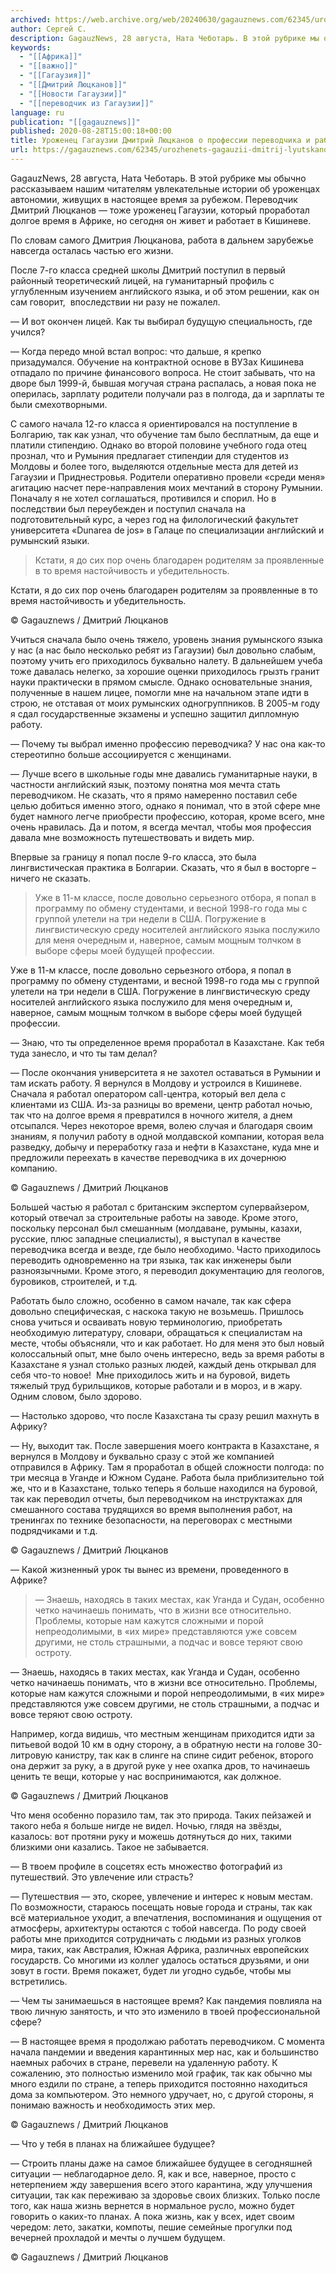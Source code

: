 ```yaml
---
archived: https://web.archive.org/web/20240630/gagauznews.com/62345/urozhenets-gagauzii-dmitrij-lyutskanov-o-professii-perevodchika-i-rabote-v-afrike.html
author: Сергей С.
description: GagauzNews, 28 августа, Ната Чеботарь. В этой рубрике мы обычно рассказываем нашим читателям увлекательные истории об уроженцах автономии, живущих в настоящее время за рубежом. Переводчик Дмитрий Люцканов — тоже уроженец Гагаузии, который проработал долгое время в Африке, но сегодня он живет и работает в Кишиневе. По словам самого Дмитрия Люцканова, работа в дальнем зарубежье навсегда осталась частью его жизни. После 7-го класса средней школы Дмитрий поступил в первый районный теоретический лицей, на гуманитарный профиль с углубленным изучением английского языка, и об этом решении, как он сам говорит,  впоследствии ни разу не пожалел. — И вот окончен лицей. Как ты выбирал […]
keywords:
  - "[[Африка]]"
  - "[[важно]]"
  - "[[Гагаузия]]"
  - "[[Дмитрий Люцканов]]"
  - "[[Новости Гагаузии]]"
  - "[[переводчик из Гагаузии]]"
language: ru
publication: "[[gagauznews]]"
published: 2020-08-28T15:00:18+00:00
title: Уроженец Гагаузии Дмитрий Люцканов о профессии переводчика и работе в Африке
url: https://gagauznews.com/62345/urozhenets-gagauzii-dmitrij-lyutskanov-o-professii-perevodchika-i-rabote-v-afrike.html
---
```


GagauzNews, 28 августа, Ната Чеботарь. В этой рубрике мы обычно рассказываем нашим читателям увлекательные истории об уроженцах автономии, живущих в настоящее время за рубежом. Переводчик Дмитрий Люцканов — тоже уроженец Гагаузии, который проработал долгое время в Африке, но сегодня он живет и работает в Кишиневе.

По словам самого Дмитрия Люцканова, работа в дальнем зарубежье навсегда осталась частью его жизни.

После 7-го класса средней школы Дмитрий поступил в первый районный теоретический лицей, на гуманитарный профиль с углубленным изучением английского языка, и об этом решении, как он сам говорит,  впоследствии ни разу не пожалел.

— И вот окончен лицей. Как ты выбирал будущую специальность, где учился?

— Когда передо мной встал вопрос: что дальше, я крепко призадумался. Обучение на контрактной основе в ВУЗах Кишинева отпадало по причине финансового вопроса. Не стоит забывать, что на дворе был 1999-й, бывшая могучая страна распалась, а новая пока не оперилась, зарплату родители получали раз в полгода, да и зарплаты те были смехотворными.

С самого начала 12-го класса я ориентировался на поступление в Болгарию, так как узнал, что обучение там было бесплатным, да еще и платили стипендию. Однако во второй половине учебного года отец прознал, что и Румыния предлагает стипендии для студентов из Молдовы и более того, выделяются отдельные места для детей из Гагаузии и Приднестровья. Родители оперативно провели «среди меня» агитацию насчет пере-направления моих мечтаний в сторону Румынии. Поначалу я не хотел соглашаться, противился и спорил. Но в последствии был переубежден и поступил сначала на подготовительный курс, а через год на филологический факультет университета «Dunarea de jos» в Галаце по специализации английский и румынский языки.

> Кстати, я до сих пор очень благодарен родителям за проявленные в то время настойчивость и убедительность.

Кстати, я до сих пор очень благодарен родителям за проявленные в то время настойчивость и убедительность.

© Gagauznews / Дмитрий Люцканов

Учиться сначала было очень тяжело, уровень знания румынского языка у нас (а нас было несколько ребят из Гагаузии) был довольно слабым, поэтому учить его приходилось буквально налету. В дальнейшем учеба тоже давалась нелегко, за хорошие оценки приходилось грызть гранит науки практически в прямом смысле. Однако основательные знания, полученные в нашем лицее, помогли мне на начальном этапе идти в строю, не отставая от моих румынских одногруппников. В 2005-м году я сдал государственные экзамены и успешно защитил дипломную работу.

— Почему ты выбрал именно профессию переводчика? У нас она как-то стереотипно больше ассоциируется с женщинами.

— Лучше всего в школьные годы мне давались гуманитарные науки, в частности английский язык, поэтому понятна моя мечта стать переводчиком. Не сказать, что я прямо намеренно поставил себе целью добиться именно этого, однако я понимал, что в этой сфере мне будет намного легче приобрести профессию, которая, кроме всего, мне очень нравилась. Да и потом, я всегда мечтал, чтобы моя профессия давала мне возможность путешествовать и видеть мир.

Впервые за границу я попал после 9-го класса, это была лингвистическая практика в Болгарии. Сказать, что я был в восторге – ничего не сказать.

> Уже в 11-м классе, после довольно серьезного отбора, я попал в программу по обмену студентами, и весной 1998-го года мы с группой улетели на три недели в США. Погружение в лингвистическую среду носителей английского языка послужило для меня очередным и, наверное, самым мощным толчком в выборе сферы моей будущей профессии.

Уже в 11-м классе, после довольно серьезного отбора, я попал в программу по обмену студентами, и весной 1998-го года мы с группой улетели на три недели в США. Погружение в лингвистическую среду носителей английского языка послужило для меня очередным и, наверное, самым мощным толчком в выборе сферы моей будущей профессии.

— Знаю, что ты определенное время проработал в Казахстане. Как тебя туда занесло, и что ты там делал?

— После окончания университета я не захотел оставаться в Румынии и там искать работу. Я вернулся в Молдову и устроился в Кишиневе. Сначала я работал оператором call-центра, который вел дела с клиентами из США. Из-за разницы во времени, центр работал ночью, так что на долгое время я превратился в ночного жителя, а днем отсыпался. Через некоторое время, волею случая и благодаря своим знаниям, я получил работу в одной молдавской компании, которая вела разведку, добычу и переработку газа и нефти в Казахстане, куда мне и предложили переехать в качестве переводчика в их дочернюю компанию.

© Gagauznews / Дмитрий Люцканов

Большей частью я работал с британским экспертом супервайзером, который отвечал за строительные работы на заводе. Кроме этого, поскольку персонал был смешанным (молдаване, румыны, казахи, русские, плюс западные специалисты), я выступал в качестве переводчика всегда и везде, где было необходимо. Часто приходилось переводить одновременно на три языка, так как инженеры были разноязычными. Кроме этого, я переводил документацию для геологов, буровиков, строителей, и т.д.

Работать было сложно, особенно в самом начале, так как сфера довольно специфическая, с наскока такую не возьмешь. Пришлось снова учиться и осваивать новую терминологию, приобретать необходимую литературу, словари, обращаться к специалистам на месте, чтобы объясняли, что и как работает. Но для меня это был новый колоссальный опыт, мне было очень интересно, ведь за время работы в Казахстане я узнал столько разных людей, каждый день открывал для себя что-то новое!  Мне приходилось жить и на буровой, видеть тяжелый труд бурильщиков, которые работали и в мороз, и в жару. Одним словом, было здорово.

— Настолько здорово, что после Казахстана ты сразу решил махнуть в Африку?

— Ну, выходит так. После завершения моего контракта в Казахстане, я вернулся в Молдову и буквально сразу с этой же компанией отправился в Африку. Там я проработал в общей сложности полгода: по три месяца в Уганде и Южном Судане. Работа была приблизительно той же, что и в Казахстане, только теперь я больше находился на буровой, так как переводил отчеты, был переводчиком на инструктажах для смешанного состава трудящихся во время выполнения работ, на тренингах по технике безопасности, на переговорах с местными подрядчиками и т.д.

© Gagauznews / Дмитрий Люцканов

— Какой жизненный урок ты вынес из времени, проведенного в Африке?

> — Знаешь, находясь в таких местах, как Уганда и Судан, особенно четко начинаешь понимать, что в жизни все относительно. Проблемы, которые нам кажутся сложными и порой непреодолимыми, в «их мире» представляются уже совсем другими, не столь страшными, а подчас и вовсе теряют свою остроту.

— Знаешь, находясь в таких местах, как Уганда и Судан, особенно четко начинаешь понимать, что в жизни все относительно. Проблемы, которые нам кажутся сложными и порой непреодолимыми, в «их мире» представляются уже совсем другими, не столь страшными, а подчас и вовсе теряют свою остроту.

Например, когда видишь, что местным женщинам приходится идти за питьевой водой 10 км в одну сторону, а в обратную нести на голове 30-литровую канистру, так как в слинге на спине сидит ребенок, второго она держит за руку, а в другой руке у нее охапка дров, то начинаешь ценить те вещи, которые у нас воспринимаются, как должное.

© Gagauznews / Дмитрий Люцканов

Что меня особенно поразило там, так это природа. Таких пейзажей и такого неба я больше нигде не видел. Ночью, глядя на звёзды, казалось: вот протяни руку и можешь дотянуться до них, такими близкими они казались. Такое не забывается.

— В твоем профиле в соцсетях есть множество фотографий из путешествий. Это увлечение или страсть?

— Путешествия — это, скорее, увлечение и интерес к новым местам. По возможности, стараюсь посещать новые города и страны, так как всё материальное уходит, а впечатления, воспоминания и ощущения от атмосферы, архитектуры остаются с тобой навсегда. По роду своей работы мне приходится сотрудничать с людьми из разных уголков мира, таких, как Австралия, Южная Африка, различных европейских государств. Со многими из коллег удалось остаться друзьями, и они зовут в гости. Время покажет, будет ли угодно судьбе, чтобы мы встретились.

— Чем ты занимаешься в настоящее время? Как пандемия повлияла на твою личную занятость, и что это изменило в твоей профессиональной сфере?

— В настоящее время я продолжаю работать переводчиком. С момента начала пандемии и введения карантинных мер нас, как и большинство наемных рабочих в стране, перевели на удаленную работу. К сожалению, это полностью изменило мой график, так как обычно мы много ездили по стране, а теперь приходится постоянно находиться дома за компьютером. Это немного удручает, но, с другой стороны, я понимаю важность и необходимость этих мер.

© Gagauznews / Дмитрий Люцканов

— Что у тебя в планах на ближайшее будущее?

— Строить планы даже на самое ближайшее будущее в сегодняшней ситуации — неблагодарное дело. Я, как и все, наверное, просто с нетерпением жду завершения всего этого карантина, жду улучшения ситуации, так как переживаю за здоровье своих близких. Только после того, как наша жизнь вернется в нормальное русло, можно будет говорить о каких-то планах. А пока жизнь, как у всех, идет своим чередом: лето, закатки, компоты, пешие семейные прогулки под вечерней прохладой и мечты о лучшем будущем.

© Gagauznews / Дмитрий Люцканов